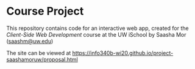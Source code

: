 # Course Project

This repository contains code for an interactive web app, created for the _Client-Side Web Development_ course at the UW iSchool by Saasha Mor (saashm@uw.edu)

The site can be viewed at <https://info340b-wi20.github.io/project-saashamoruw/proposal.html>

